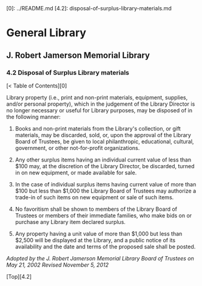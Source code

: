 <head>
	<link rel="stylesheet" type="text/css" href="../main.css">
</head>
[0]: ../README.md
[4.2]: disposal-of-surplus-library-materials.md

# General Library
## J. Robert Jamerson Memorial Library
### 4.2 Disposal of Surplus Library materials
[< Table of Contents][0]

Library property (i.e., print and non-print materials, equipment, supplies, and/or personal property), which in the judgement of the Library Director is no longer necessary or useful for Library purposes, may be disposed of in the following manner:

1. Books and non-print materials from the Library's collection, or gift materials, may be discarded, sold, or, upon the approval of the Library Board of Trustees, be given to local philanthropic, educational, cultural, government, or other not-for-profit organizations.

2. Any other surplus items having an individual current value of less than $100 may, at the discretion of the Library Director, be discarded, turned in on new equipment, or made available for sale.

3. In the case of individual surplus items having current value of more than $100 but less than $1,000 the Library Board of Trustees may authorize a trade-in of such items on new equipment or sale of such items.

4. No favoritism shall be shown to members of the Library Board of Trustees or members of their immediate families, who make bids on or purchase any Library item declared surplus.

5. Any property having a unit value of more than $1,000 but less than $2,500 will be displayed at the Library, and a public notice of its availability and the date and terms of the proposed sale shall be posted.

*Adopted by the J. Robert Jamerson Memorial Library Board of Trustees on May 21, 2002*
*Revised November 5, 2012*

[Top][4.2]